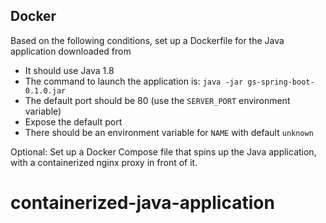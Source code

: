 ## Docker

Based on the following conditions, set up a Dockerfile for the Java application downloaded from 

* It should use Java 1.8
* The command to launch the application is: `java -jar gs-spring-boot-0.1.0.jar`
* The default port should be 80 (use the `SERVER_PORT` environment variable)
* Expose the default port
* There should be an environment variable for `NAME` with default `unknown`

Optional: Set up a Docker Compose file that spins up the Java application, with a containerized nginx proxy in front of it.
# containerized-java-application
